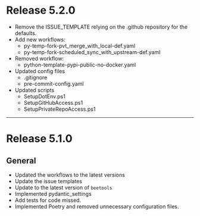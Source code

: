 # Release 5.2.0

- Remove the ISSUE_TEMPLATE relying on the .github repository for the defaults.
- Add new workflows:
  - py-temp-fork-pvt_merge_with_local-def.yaml
  - py-temp-fork-scheduled_sync_with_upstream-def.yaml
- Removed workflow:
  - python-template-pypi-public-no-docker.yaml
- Updated config files
  - .gitignore
  - pre-commit-config.yaml
- Updated scripts
  - SetupDotEnv.ps1
  - SetupGitHubAccess.ps1
  - SetupPrivateRepoAccess.ps1

______________________________________________________________________

# Release 5.1.0

## General

- Updated the workflows to the latest versions
- Update the issue templates
- Update to the latest version of `beetools`
- Implemented pydantic_settings
- Add tests for code missed.
- Implemented Poetry and removed unnecessary configuration files.

